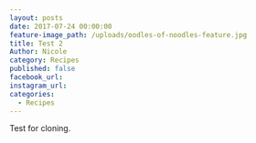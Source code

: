 ```yaml
---
layout: posts
date: 2017-07-24 00:00:00
feature-image_path: /uploads/oodles-of-noodles-feature.jpg
title: Test 2
Author: Nicole
category: Recipes
published: false
facebook_url:
instagram_url:
categories:
  - Recipes
---
```


Test for cloning.